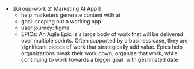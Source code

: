 - [[Group-work 2: Marketing AI App]]
	- help marketers generate content with ai
	- goal: scoping out a working app
	- user journey: figma
	- EPICs: An Agile Epic is a large body of work that will be delivered over multiple sprints. Often supported by a business case, they are significant pieces of work that strategically add value. Epics help organizations break their work down, organize that work, while continuing to work towards a bigger goal. with gestimated date